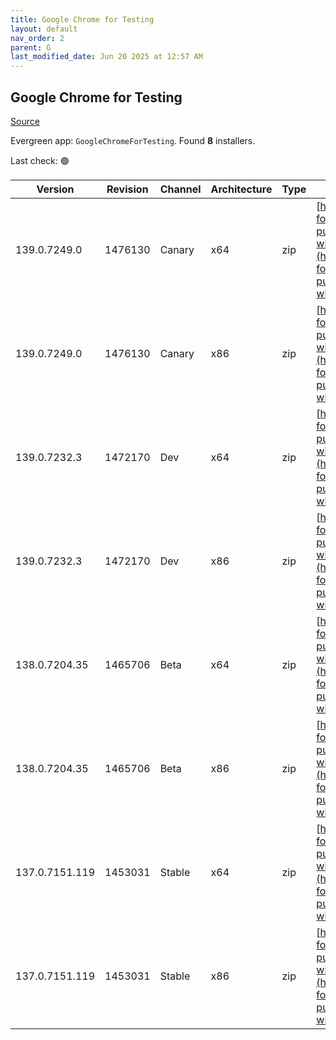 ```yaml
---
title: Google Chrome for Testing
layout: default
nav_order: 2
parent: G
last_modified_date: Jun 20 2025 at 12:57 AM
---
```


## Google Chrome for Testing

[Source](https://googlechromelabs.github.io/chrome-for-testing/)

Evergreen app: `GoogleChromeForTesting`. Found **8** installers.

Last check: 🟢

| Version        | Revision | Channel | Architecture | Type | URI                                                                                                                                                                                              |
| -------------- | -------- | ------- | ------------ | ---- | ------------------------------------------------------------------------------------------------------------------------------------------------------------------------------------------------ |
| 139.0.7249.0   | 1476130  | Canary  | x64          | zip  | [https://storage.googleapis.com/chrome-for-testing-public/139.0.7249.0/win64/chrome-win64.zip](https://storage.googleapis.com/chrome-for-testing-public/139.0.7249.0/win64/chrome-win64.zip)     |
| 139.0.7249.0   | 1476130  | Canary  | x86          | zip  | [https://storage.googleapis.com/chrome-for-testing-public/139.0.7249.0/win32/chrome-win32.zip](https://storage.googleapis.com/chrome-for-testing-public/139.0.7249.0/win32/chrome-win32.zip)     |
| 139.0.7232.3   | 1472170  | Dev     | x64          | zip  | [https://storage.googleapis.com/chrome-for-testing-public/139.0.7232.3/win64/chrome-win64.zip](https://storage.googleapis.com/chrome-for-testing-public/139.0.7232.3/win64/chrome-win64.zip)     |
| 139.0.7232.3   | 1472170  | Dev     | x86          | zip  | [https://storage.googleapis.com/chrome-for-testing-public/139.0.7232.3/win32/chrome-win32.zip](https://storage.googleapis.com/chrome-for-testing-public/139.0.7232.3/win32/chrome-win32.zip)     |
| 138.0.7204.35  | 1465706  | Beta    | x64          | zip  | [https://storage.googleapis.com/chrome-for-testing-public/138.0.7204.35/win64/chrome-win64.zip](https://storage.googleapis.com/chrome-for-testing-public/138.0.7204.35/win64/chrome-win64.zip)   |
| 138.0.7204.35  | 1465706  | Beta    | x86          | zip  | [https://storage.googleapis.com/chrome-for-testing-public/138.0.7204.35/win32/chrome-win32.zip](https://storage.googleapis.com/chrome-for-testing-public/138.0.7204.35/win32/chrome-win32.zip)   |
| 137.0.7151.119 | 1453031  | Stable  | x64          | zip  | [https://storage.googleapis.com/chrome-for-testing-public/137.0.7151.119/win64/chrome-win64.zip](https://storage.googleapis.com/chrome-for-testing-public/137.0.7151.119/win64/chrome-win64.zip) |
| 137.0.7151.119 | 1453031  | Stable  | x86          | zip  | [https://storage.googleapis.com/chrome-for-testing-public/137.0.7151.119/win32/chrome-win32.zip](https://storage.googleapis.com/chrome-for-testing-public/137.0.7151.119/win32/chrome-win32.zip) |
